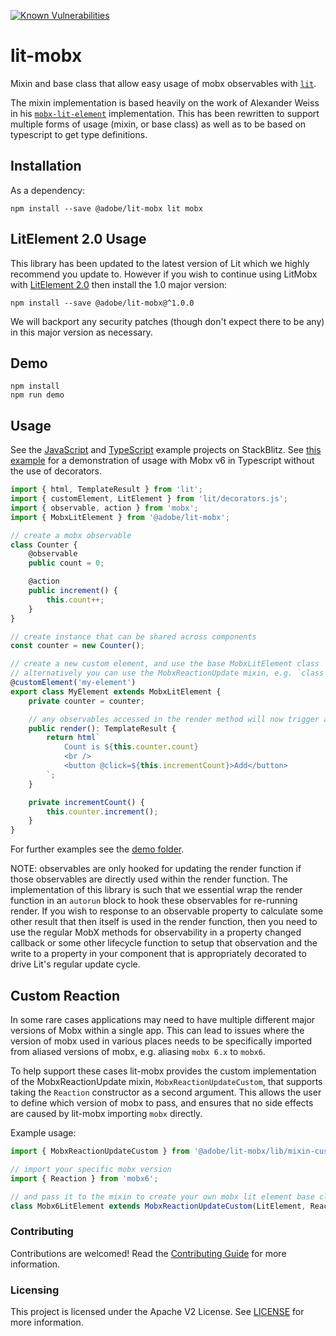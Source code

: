 [![Known Vulnerabilities](https://snyk.io/test/github/adobe/lit-mobx/badge.svg)](https://snyk.io/test/github/adobe/lit-mobx)

# lit-mobx

Mixin and base class that allow easy usage of mobx observables with
[`lit`](https://lit.dev/).

The mixin implementation is based heavily on the work of Alexander Weiss in his
[`mobx-lit-element`](https://github.com/alexanderweiss/mobx-lit-element) implementation. This has been rewritten to
support multiple forms of usage (mixin, or base class) as well as to be based on typescript to get type definitions.

## Installation

As a dependency:

```
npm install --save @adobe/lit-mobx lit mobx
```

## LitElement 2.0 Usage

This library has been updated to the latest version of Lit which we highly recommend you update to. However if you wish to continue using LitMobx with [LitElement 2.0](https://lit-element.polymer-project.org/guide) then install the 1.0 major version:

```
npm install --save @adobe/lit-mobx@^1.0.0
```

We will backport any security patches (though don't expect there to be any) in this major version as necessary.

## Demo

```
npm install
npm run demo
```

## Usage

See the [JavaScript](https://stackblitz.com/edit/lit-mobx-demo?file=index.js) and [TypeScript](https://stackblitz.com/edit/lit-mobx-typescript?file=index.ts) example projects on StackBlitz. See [this example](https://stackblitz.com/edit/lit-mobx-typescript-mobx6?file=index.ts) for a demonstration of usage with Mobx v6 in Typescript without the use of decorators.

```typescript
import { html, TemplateResult } from 'lit';
import { customElement, LitElement } from 'lit/decorators.js';
import { observable, action } from 'mobx';
import { MobxLitElement } from '@adobe/lit-mobx';

// create a mobx observable
class Counter {
    @observable
    public count = 0;

    @action
    public increment() {
        this.count++;
    }
}

// create instance that can be shared across components
const counter = new Counter();

// create a new custom element, and use the base MobxLitElement class
// alternatively you can use the MobxReactionUpdate mixin, e.g. `class MyElement extends MobxReactionUpdate(LitElement)`
@customElement('my-element')
export class MyElement extends MobxLitElement {
    private counter = counter;

    // any observables accessed in the render method will now trigger an update
    public render(): TemplateResult {
        return html`
            Count is ${this.counter.count}
            <br />
            <button @click=${this.incrementCount}>Add</button>
        `;
    }

    private incrementCount() {
        this.counter.increment();
    }
}
```

For further examples see the [demo folder](./demo).

NOTE: observables are only hooked for updating the render function if those observables are directly used within the render function. The implementation of this library is such that we essential wrap the render function in an `autorun` block to hook these observables for re-running render. If you wish to response to an observable property to calculate some other result that then itself is used in the render function, then you need to use the regular MobX methods for observability in a property changed callback or some other lifecycle function to setup that observation and the write to a property in your component that is appropriately decorated to drive Lit's regular update cycle.

## Custom Reaction

In some rare cases applications may need to have multiple different major versions of Mobx within a single app. This can lead to issues where the version of mobx used in various places needs to be specifically imported from aliased versions of mobx, e.g. aliasing `mobx 6.x` to `mobx6`.

To help support these cases lit-mobx provides the custom implementation of the MobxReactionUpdate mixin, `MobxReactionUpdateCustom`, that supports taking the `Reaction` constructor as a second argument. This allows the user to define which version of mobx to pass, and ensures that no side effects are caused by lit-mobx importing `mobx` directly.

Example usage:

```typescript
import { MobxReactionUpdateCustom } from '@adobe/lit-mobx/lib/mixin-custom.js';

// import your specific mobx version
import { Reaction } from 'mobx6';

// and pass it to the mixin to create your own mobx lit element base class
class Mobx6LitElement extends MobxReactionUpdateCustom(LitElement, Reaction) {}
```

### Contributing

Contributions are welcomed! Read the [Contributing Guide](./.github/CONTRIBUTING.md) for more information.

### Licensing

This project is licensed under the Apache V2 License. See [LICENSE](LICENSE) for more information.
